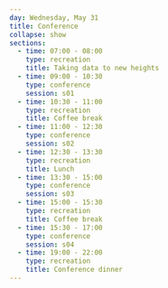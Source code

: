 ```yaml
---
day: Wednesday, May 31
title: Conference
collapse: show
sections:
  - time: 07:00 - 08:00
    type: recreation
    title: Taking data to new heights
  - time: 09:00 - 10:30
    type: conference
    session: s01
  - time: 10:30 - 11:00
    type: recreation
    title: Coffee break
  - time: 11:00 - 12:30
    type: conference
    session: s02
  - time: 12:30 - 13:30
    type: recreation
    title: Lunch
  - time: 13:30 - 15:00
    type: conference
    session: s03
  - time: 15:00 - 15:30
    type: recreation
    title: Coffee break
  - time: 15:30 - 17:00
    type: conference
    session: s04
  - time: 19:00 - 22:00
    type: recreation
    title: Conference dinner
---
```

